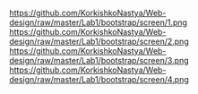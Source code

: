https://github.com/KorkishkoNastya/Web-design/raw/master/Lab1/bootstrap/screen/1.png
https://github.com/KorkishkoNastya/Web-design/raw/master/Lab1/bootstrap/screen/2.png
https://github.com/KorkishkoNastya/Web-design/raw/master/Lab1/bootstrap/screen/3.png
https://github.com/KorkishkoNastya/Web-design/raw/master/Lab1/bootstrap/screen/4.png